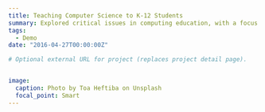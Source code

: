 ```yaml
---
title: Teaching Computer Science to K-12 Students
summary: Explored critical issues in computing education, with a focus on access and equity. Facilitated conceptual and skill development utilizing fundamental programming concepts such as flow of control, abstraction, and algorithms within a novice programming framework. Implemented innovative computer science teaching methodologies and assessment techniques to foster deep understanding among K-12 Students. Class Project: `[LINK]`.
tags:
  - Demo
date: "2016-04-27T00:00:00Z"

# Optional external URL for project (replaces project detail page).


image:
  caption: Photo by Toa Heftiba on Unsplash
  focal_point: Smart
---
```

